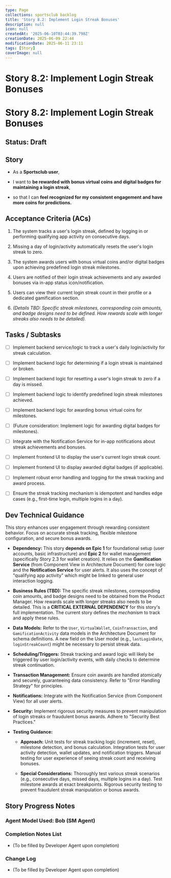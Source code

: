 ```yaml
---
type: Page
collections: sportsclub backlog
title: 'Story 8.2: Implement Login Streak Bonuses'
description: null
icon: null
createdAt: '2025-06-10T03:44:39.798Z'
creationDate: 2025-06-09 22:44
modificationDate: 2025-06-11 23:11
tags: [Story]
coverImage: null
---
```


# Story 8.2: Implement Login Streak Bonuses

# Story 8.2: Implement Login Streak Bonuses

## Status: Draft

## Story

- As a **Sportsclub user**,

- I want to **be rewarded with bonus virtual coins and digital badges for maintaining a login streak**,

- so that I can **feel recognized for my consistent engagement and have more coins for predictions.**

## Acceptance Criteria (ACs)

1. The system tracks a user's login streak, defined by logging in or performing qualifying app activity on consecutive days.

2. Missing a day of login/activity automatically resets the user's login streak to zero.

3. The system awards users with bonus virtual coins and/or digital badges upon achieving predefined login streak milestones.

4. Users are notified of their login streak achievements and any awarded bonuses via in-app status icon/notification.

5. Users can view their current login streak count in their profile or a dedicated gamification section.

6. *(Details TBD: Specific streak milestones, corresponding coin amounts, and badge designs need to be defined. How rewards scale with longer streaks also needs to be detailed).*

## Tasks / Subtasks

- [ ] Implement backend service/logic to track a user's daily login/activity for streak calculation.

- [ ] Implement backend logic for determining if a login streak is maintained or broken.

- [ ] Implement backend logic for resetting a user's login streak to zero if a day is missed.

- [ ] Implement backend logic to identify predefined login streak milestones achieved.

- [ ] Implement backend logic for awarding bonus virtual coins for milestones.

- [ ] (Future consideration: Implement logic for awarding digital badges for milestones).

- [ ] Integrate with the Notification Service for in-app notifications about streak achievements and bonuses.

- [ ] Implement frontend UI to display the user's current login streak count.

- [ ] Implement frontend UI to display awarded digital badges (if applicable).

- [ ] Implement robust error handling and logging for the streak tracking and award process.

- [ ] Ensure the streak tracking mechanism is idempotent and handles edge cases (e.g., first-time login, multiple logins in a day).

## Dev Technical Guidance

This story enhances user engagement through rewarding consistent behavior. Focus on accurate streak tracking, flexible milestone configuration, and secure bonus awards.

- **Dependency:** This story **depends on Epic 1** for foundational setup (user accounts, basic infrastructure) and **Epic 2** for wallet management (specifically Story 2.3 for wallet creation). It relies on the **Gamification Service** (from Component View in Architecture Document) for core logic and the **Notification Service** for user alerts. It also uses the concept of "qualifying app activity" which might be linked to general user interaction logging.

- **Business Rules (TBD):** The specific streak milestones, corresponding coin amounts, and badge designs need to be obtained from the Product Manager. How rewards scale with longer streaks also needs to be detailed. This is a **CRITICAL EXTERNAL DEPENDENCY** for this story's full implementation. The current story defines the *mechanism* to track and apply these rules.

- **Data Models:** Refer to the `User`, `VirtualWallet`, `CoinTransaction`, and `GamificationActivity` data models in the Architecture Document for schema definitions. A new field on the User model (e.g., `lastLoginDate`, `loginStreakCount`) might be necessary to persist streak data.

- **Scheduling/Triggers:** Streak tracking and award logic will likely be triggered by user login/activity events, with daily checks to determine streak continuation.

- **Transaction Management:** Ensure coin awards are handled atomically and securely, guaranteeing data consistency. Refer to "Error Handling Strategy" for principles.

- **Notifications:** Integrate with the Notification Service (from Component View) for all user alerts.

- **Security:** Implement rigorous security measures to prevent manipulation of login streaks or fraudulent bonus awards. Adhere to "Security Best Practices."

- **Testing Guidance:**

    - **Approach:** Unit tests for streak tracking logic (increment, reset), milestone detection, and bonus calculation. Integration tests for user activity detection, wallet updates, and notification triggers. Manual testing for user experience of seeing streak count and receiving bonuses.

    - **Special Considerations:** Thoroughly test various streak scenarios (e.g., consecutive days, missed days, multiple logins in a day). Test milestone awards at exact breakpoints. Rigorous security testing to prevent fraudulent streak manipulation or bonus awards.

## Story Progress Notes

### Agent Model Used: Bob (SM Agent)

### Completion Notes List

- (To be filled by Developer Agent upon completion)

### Change Log

- (To be filled by Developer Agent upon completion)


